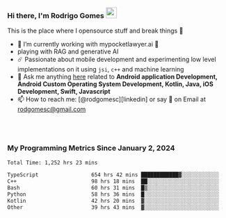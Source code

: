
### Hi there, I'm Rodrigo Gomes <img src="https://media.giphy.com/media/hvRJCLFzcasrR4ia7z/giphy.gif" width="25px">
This is the place where I opensource stuff and break things 🤣
- 🔭 I’m currently working with mypocketlawyer.ai 💜
- playing with RAG and generative AI
- ☄️ Passionate about mobile development and experimenting low level implementations on it using `jsi`, `c++` and machine learning
- 💬 Ask me anything [here](https://github.com/rodgomesc/rodgomesc/issues) related to <b>Android application Development, Android Custom Operating System Development, Kotlin, Java, iOS Development, Swift, Javascript</b>
- 📫 How to reach me: [@rodgomesc][linkedin] or say 👋 on Email at [rodgomesc@gmail.com](mailto:rodgomesc@gmail.com)


<br/>

<!-- 
<picture>
  <img src="/github-metrics.svg" alt="Metrics">
</picture>
-->

</br>

### My Programming Metrics Since January 2, 2024 


<!--START_SECTION:waka-->

```txt
Total Time: 1,252 hrs 23 mins

TypeScript                 654 hrs 42 mins ████████████▓░░░░░░░░░░░░   50.67 %
C++                        98 hrs 18 mins  ██░░░░░░░░░░░░░░░░░░░░░░░   07.61 %
Bash                       60 hrs 31 mins  █▒░░░░░░░░░░░░░░░░░░░░░░░   04.68 %
Python                     58 hrs 36 mins  █░░░░░░░░░░░░░░░░░░░░░░░░   04.54 %
Kotlin                     42 hrs 20 mins  ▓░░░░░░░░░░░░░░░░░░░░░░░░   03.28 %
Other                      39 hrs 43 mins  ▓░░░░░░░░░░░░░░░░░░░░░░░░   03.08 %
```

<!--END_SECTION:waka-->

